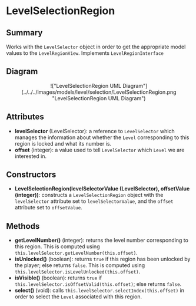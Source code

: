 # LevelSelectionRegion

## Summary
Works with the `LevelSelector` object in order to get the appropriate model values to the `LevelRegionView`. Implements `LevelRegionInterface`

## Diagram
<center>
!["LevelSelectionRegion UML Diagram"](../../../images/models/level/selection/LevelSelectionRegion.png "LevelSelectionRegion UML Diagram")
</center>

## Attributes
* **levelSelector** (LevelSelector): a reference to `LevelSelector` which manages the information about whether the `Level` corresponding to this region is locked and what its number is.
* **offset** (integer): a value used to tell `LevelSelector` which `Level` we are interested in.

## Constructors
* **LevelSelectionRegion(levelSelectorValue (LevelSelector), offsetValue (integer))**: constructs a `LevelSelectionRegion` object with the `levelSelector` attribute set to `levelSelectorValue`, and the `offset` attribute set to `offsetValue`.

## Methods
* **getLevelNumber()** (integer): returns the level number corresponding to this region. This is computed using `this.levelSelector.getLevelNumber(this.offset)`.
* **isUnlocked()** (boolean): returns `true` if this region has been unlocked by the player; else returns `false`. This is computed using `this.levelSelector.isLevelUnlocked(this.offset)`.
* **isVisible()** (boolean): returns `true` if `this.levelSelector.isOffsetValid(this.offset)`; else returns `false`.
* **select()** (void): calls `this.levelSelector.selectIndex(this.offset)` in order to select the `Level` associated with this region.
